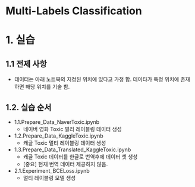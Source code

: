 # Multi-Labels Classification

# 1. 실습 
## 1.1 전제 사항
- 데이터는 아래 노트북의 지정된 위치에 있다고 가정 함. 데이타가 특정 위치에 존재하면 해당 위치를 기술 함.

## 1.2. 실습 순서
- 1.1.Prepare_Data_NaverToxic.ipynb
    - 네이버 영화 Toxic 멀리 레이블링 데이터 생성
- 1.2.Prepare_Data_KaggleToxic.ipynb
    - 캐글 Toxic 멀티 레이블링 데이터 생성
- 1.3.Prepare_Data_Translated_KaggleToxic.ipynb
    - 캐글 Toxic 데이터를 한글로 번역후에 데이터 셋 생성
    - [중요] 현재 번역 데이터 제공하지 않음.
- 2.1.Experiment_BCELoss.ipynb
    - 멀티 레이블링 모델 생성 
  
